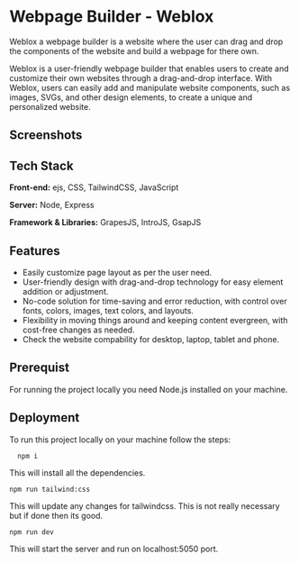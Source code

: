 
# Webpage Builder - Weblox

Weblox a webpage builder is a website where the user can drag and drop the components of the website and build a webpage for there own.

Weblox is a user-friendly webpage builder that enables users to create and customize 
their own websites through a drag-and-drop interface. With Weblox, users can easily add and 
manipulate website components, such as images, SVGs, and other design elements, to create 
a unique and personalized website.


## Screenshots



## Tech Stack

**Front-end:** ejs, CSS, TailwindCSS, JavaScript

**Server:** Node, Express

**Framework & Libraries:** GrapesJS, IntroJS, GsapJS


## Features

- Easily customize page layout as per the user need.
- User-friendly design with drag-and-drop technology for easy element addition or adjustment.
-  No-code solution for time-saving and error reduction, with control over fonts, colors, images, text colors, and layouts.
- Flexibility in moving things around and keeping content evergreen, with cost-free changes as needed.
- Check the website compability for desktop, laptop, tablet and phone.


## Prerequist

For running the project locally you need Node.js installed on your machine.


## Deployment

To run this project locally on your machine follow the steps:

```
  npm i
```
This will install all the dependencies.

```
npm run tailwind:css
```
This will update any changes for tailwindcss.
This is not really necessary but if done then its good.

```
npm run dev
```
This will start the server and run on localhost:5050 port.